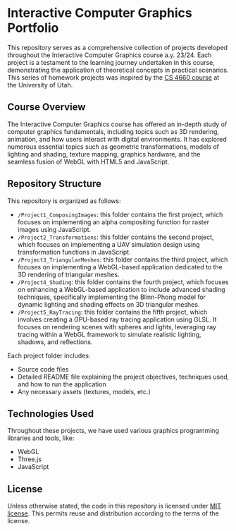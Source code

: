 # Interactive Computer Graphics Portfolio

This repository serves as a comprehensive collection of projects developed throughout the Interactive Computer Graphics course a.y. 23/24. Each project is a testament to the learning journey undertaken in this course, demonstrating the application of theoretical concepts in practical scenarios. This series of homework projects was inspired by the [CS 4660 course](https://graphics.cs.utah.edu/courses/cs4600/fall2023/) at the University of Utah.


## Course Overview

The Interactive Computer Graphics course has offered an in-depth study of computer graphics fundamentals, including topics such as 3D rendering, animation, and how users interact with digital environments. It has explored numerous essential topics such as geometric transformations, models of lighting and shading, texture mapping, graphics hardware, and the seamless fusion of WebGL with HTML5 and JavaScript.

## Repository Structure

This repository is organized as follows:

- `/Project1_ComposingImages`: this folder contains the first project, which focuses on implementing an alpha compositing function for raster images using JavaScript.
- `/Project2_Transformations`: this folder contains the second project, which focuses on implementing a UAV simulation design using transformation functions in JavaScript.
- `/Project3_TriangularMeshes`: this folder contains the third project, which focuses on implementing a WebGL-based application dedicated to the 3D rendering of triangular meshes.
- `/Project4_Shading`: this folder contains the fourth project, which focuses on enhancing a WebGL-based application to include advanced shading techniques, specifically implementing the Blinn-Phong model for dynamic lighting and shading effects on 3D triangular meshes.
- `/Project5_RayTracing`: this folder contains the fifth project, which involves creating a GPU-based ray tracing application using GLSL. It focuses on rendering scenes with spheres and lights, leveraging ray tracing within a WebGL framework to simulate realistic lighting, shadows, and reflections.




Each project folder includes:
- Source code files
- Detailed README file explaining the project objectives, techniques used, and how to run the application
- Any necessary assets (textures, models, etc.)


## Technologies Used

Throughout these projects, we have used various graphics programming libraries and tools, like:

- WebGL
- Three.js
- JavaScript


## License
Unless otherwise stated, the code in this repository is licensed under [MIT license](LICENSE). This permits reuse and distribution according to the terms of the license.
